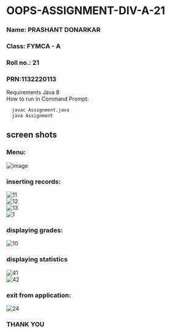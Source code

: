 # OOPS-ASSIGNMENT-DIV-A-21
### Name: PRASHANT DONARKAR  
### Class: FYMCA - A  
### Roll no.: 21
### PRN:1132220113

Requirements Java 8  
How to run in Command Prompt:  
```Bash
  javac Assignment.java
  java Assignment
```
## screen shots  
### Menu:  
![image](https://user-images.githubusercontent.com/115447456/202979618-6ca5492a-4258-4377-b4b7-61dc56deffde.png)  
### inserting records:  
![11](https://user-images.githubusercontent.com/115447456/202981214-0acdba75-6e0f-4f0a-963d-14236d9f3bf9.jpeg)  
![12](https://user-images.githubusercontent.com/115447456/202981311-91d5e19c-ba26-4758-8781-e9b4f76cc605.jpeg)  
![13](https://user-images.githubusercontent.com/115447456/202981409-ce4bffa0-0da0-474a-9d29-04894d9b303c.jpeg)  
![1](https://user-images.githubusercontent.com/115447456/202982669-e0c75f1f-dfd8-4839-9de6-219ce9c78984.jpeg)

### displaying grades:  
![10](https://user-images.githubusercontent.com/115447456/202980936-306b0de4-3e83-47c9-9901-d922cb00496a.jpeg)  
### displaying statistics
![41](https://user-images.githubusercontent.com/115447456/202985362-368a5f8a-47fa-4ea4-9e38-772ec32aed02.jpeg)  
![42](https://user-images.githubusercontent.com/115447456/202985462-3da09846-24d8-4f4d-b3ca-88f1974a07ac.jpeg)  

### exit from application:  
![24](https://user-images.githubusercontent.com/115447456/202983827-89696a36-734f-487c-b73b-47d53401c229.jpeg)  

### THANK YOU


